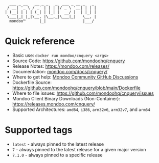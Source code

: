 
```
  ___ _ __   __ _ _   _  ___ _ __ _   _
 / __| '_ \ / _` | | | |/ _ \ '__| | | |
| (__| | | | (_| | |_| |  __/ |  | |_| |
 \___|_| |_|\__, |\__,_|\___|_|   \__, |
  mondoo™      |_|                |___/
```

# Quick reference

* Basic use: ```docker run mondoo/cnquery <args>```
* Source Code: https://github.com/mondoohq/cnquery
* Release Notes: https://mondoo.com/releases/
* Documentation: [mondoo.com/docs/cnquery/](https://mondoo.com/docs/cnquery/)
* Where to get help: [Mondoo Community GitHub Discussions](https://github.com/orgs/mondoohq/discussions)
* Dockerfile Source: https://github.com/mondoohq/cnquery/blob/main/Dockerfile
* Where to file issues: https://github.com/mondoohq/cnquery/issues
* Mondoo Client Binary Downloads (Non-Container):  https://releases.mondoo.com/cnquery/
* Supported Architectures: `amd64`, `i386`, `arm32v6`, `arm32v7`, and `arm64`

# Supported tags
- `latest` - always pinned to the latest release
- `7` - always pinned to the latest release for a given major version
- `7.1.0` - always pinned to a specific release
